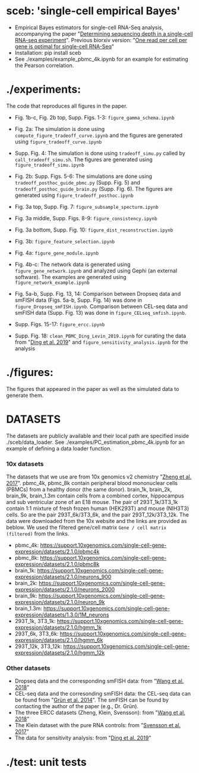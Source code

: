 # sceb: 'single-cell empirical Bayes'
- Empirical Bayes estimators for single-cell RNA-Seq analysis, accompanying the paper "[Determining sequencing depth in a single-cell RNA-seq experiment](https://www.nature.com/articles/s41467-020-14482-y)". Previous biorxiv version: "[One read per cell per gene is optimal for single-cell RNA-Seq](https://www.biorxiv.org/content/10.1101/389296v2)"
- Installation: pip install sceb
- See ./examples/example_pbmc_4k.ipynb for an example for estimating the Pearson correlation.

# ./experiments: 

The code that reproduces all figures in the paper.

- Fig. 1b-c, Fig. 2b top, Supp. Figs. 1-3: `figure_gamma_schema.ipynb`

- Fig. 2a: The simulation is done using `compute_figure_tradeoff_curve.ipynb` and the figures are generated using `figure_tradeoff_curve.ipynb`

- Supp. Fig. 4: The simulation is done using `tradeoff_simu.py` called by `call_tradeoff_simu.sh`. The figures are generated using `figure_tradeoff_simu.ipynb`

- Fig. 2b: Supp. Figs. 5-6: The simulations are done using `tradeoff_posthoc_guide_pbmc.py` (Supp. Fig. 5) and `tradeoff_posthoc_guide_brain.py` (Supp. Fig. 6). The figures are generated using `figure_tradeoff_posthoc.ipynb`

- Fig. 3a top, Supp. Fig. 7: `figure_subsample_specturm.ipynb`

- Fig. 3a middle, Supp. Figs. 8-9: `figure_consistency.ipynb`

- Fig. 3a bottom, Supp. Fig. 10: `figure_dist_reconstruction.ipynb`

- Fig. 3b: `figure_feature_selection.ipynb`

- Fig. 4a: `figure_gene_module.ipynb`

- Fig. 4b-c: The network data is generated using `figure_gene_network.ipynb` and analyzed using Gephi (an external software). The examples are generated using `figure_network_example.ipynb`

- Fig. 5a-b, Supp. Fig. 13, 14: Comparison between Dropseq data and smFISH data (Figs. 5a-b, Supp. Fig. 14) was done in `figure_Dropseq_smFISH.ipynb`. Comparison between CEL-seq data and smFISH data (Supp. Fig. 13) was done in `figure_CELseq_smfish.ipynb`. 

- Supp. Figs. 15-17: `figure_ercc.ipynb`

- Supp. Fig. 18: `clean_PBMC_Ding_Levin_2019.ipynb` for curating the data from "[Ding et al. 2019](https://www.biorxiv.org/content/10.1101/632216v2)" and `figure_sensitivity_analysis.ipynb` for the analysis

# ./figures: 

The figures that appeared in the paper as well as the simulated data to generate them.

# DATASETS
The datasets are publicly available and their local path are specified inside ./sceb/data_loader. See ./examples/PC_estimation_pbmc_4k.ipynb for an example of defining a data loader function. 

### 10x datasets
The datasets that we use are from 10x genomics v2 chemistry "[Zheng et al. 2017](nature.com/articles/ncomms14049)". pbmc_4k, pbmc_8k contain peripheral blood mononuclear cells (PBMCs) from a healthy donor (the same donor). brain_1k, brain_2k, brain_9k, brain_1.3m contain cells from a combined cortex, hippocampus and sub ventricular zone of an E18 mouse. The pair of 293T_1k/3T3_1k contain 1:1 mixture of fresh frozen human (HEK293T) and mouse (NIH3T3) cells. So are the pair 293T_6k/3T3_6k, and the pair 293T_12k/3T3_12k. The data were downloaded from the 10x website and the links are provided as beblow. We used the filtered gene/cell matrix `Gene / cell matrix (filtered)` from the links.

- pbmc_4k: https://support.10xgenomics.com/single-cell-gene-expression/datasets/2.1.0/pbmc4k
- pbmc_8k: https://support.10xgenomics.com/single-cell-gene-expression/datasets/2.1.0/pbmc8k
- brain_1k: https://support.10xgenomics.com/single-cell-gene-expression/datasets/2.1.0/neurons_900
- brain_2k: https://support.10xgenomics.com/single-cell-gene-expression/datasets/2.1.0/neurons_2000
- brain_9k: https://support.10xgenomics.com/single-cell-gene-expression/datasets/2.1.0/neuron_9k
- brain_1.3m: https://support.10xgenomics.com/single-cell-gene-expression/datasets/1.3.0/1M_neurons
- 293T_1k, 3T3_1k: https://support.10xgenomics.com/single-cell-gene-expression/datasets/2.1.0/hgmm_1k
- 293T_6k, 3T3_6k: https://support.10xgenomics.com/single-cell-gene-expression/datasets/2.1.0/hgmm_6k
- 293T_12k, 3T3_12k: https://support.10xgenomics.com/single-cell-gene-expression/datasets/2.1.0/hgmm_12k


### Other datasets 
- Dropseq data and the corresponding smFISH data: from "[Wang et al. 2018](https://www-pnas-org.ezp-prod1.hul.harvard.edu/content/115/28/E6437.long)" 
- CEL-seq data and the corresonding smFISH data: the CEL-seq data can be found from "[Grün et al. 2014](nature.com/articles/nmeth.2930)". The smFISH can be found by contacting the author of the paper (e.g., Dr. Grün).
- The three ERCC datasets (Zheng, Klein, Svensson): from "[Wang et al. 2018](https://www-pnas-org.ezp-prod1.hul.harvard.edu/content/115/28/E6437.long)" 
- The Klein dataset with the pure RNA controls: from "[Svensson et al. 2017](nature.com/articles/nmeth.4220)"
- The data for sensitivity analysis: from "[Ding et al. 2019](https://www.biorxiv.org/content/10.1101/632216v2)"



# ./test: unit tests
